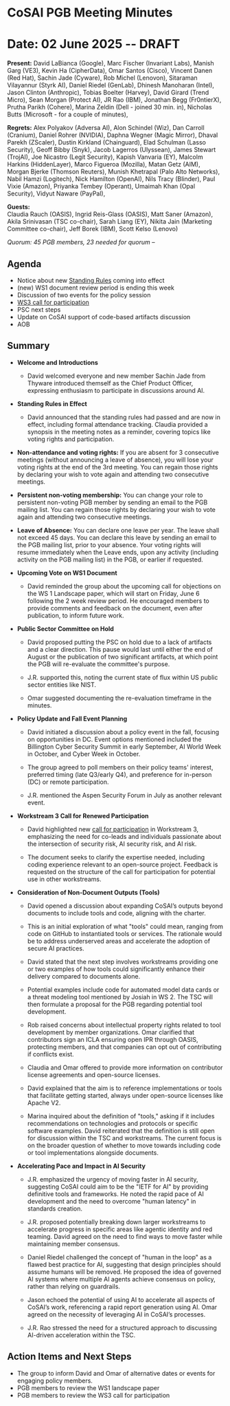 # CoSAI PGB Meeting Minutes

# Date: 02 June 2025 -- DRAFT

**Present:** David LaBianca (Google), Marc Fischer (Invariant Labs), Manish Garg (VE3), Kevin Ha (CipherData), Omar Santos (Cisco), Vincent Danen (Red Hat), Sachin Jade (Cyware), Rob Michel (Lenovon), Sitaraman Vilayannur (Styrk AI), Daniel Riedel (GenLab), Dhinesh Manoharan (Intel), Jason Clinton (Anthropic), Tobias Boelter (Harvey), David Girard (Trend Micro), Sean Morgan (Protect AI), JR Rao (IBM), Jonathan Begg (Fr0ntierX), Prutha Parikh (Cohere), Marina Zeldin (Dell \- joined 30 min. in), Nicholas Butts (Microsoft \- for a couple of minutes),

**Regrets:** Alex Polyakov (Adversa AI), Alon Schindel (Wiz), Dan Carroll (Cranium), Daniel Rohrer (NVIDIA), Daphna Wegner (Magic Mirror), Dhaval Parekh (ZScaler), Dustin Kirkland (Chainguard), Elad Schulman (Lasso Security), Geoff Bibby (Snyk), Jacob Lagerros (Ulyssean), James Stewart (TrojAI), Joe Nicastro (Legit Security), Kapish Vanvaria (EY), Malcolm Harkins (HiddenLayer), Marco Figueroa (Mozilla), Matan Getz (AIM), Morgan Bjerke (Thomson Reuters), Munish Khetrapal (Palo Alto Networks), Nabil Hamzi (Logitech), Nick Hamilton (OpenAI), Nils Tracy (Blinder), Paul Vixie (Amazon), Priyanka Tembey (Operant), Umaimah Khan (Opal Security), Vidyut Naware (PayPal),

**Guests:**  
Claudia Rauch (OASIS), Ingrid Reis-Glass (OASIS), Matt Saner (Amazon), Akila Srinivasan (TSC co-chair), Sarah Liang (EY), Nikita Jain (Marketing Committee co-chair), Jeff Borek (IBM), Scott Kelso (Lenovo)

*Quorum: 45 PGB members, 23 needed for quorum –*

## Agenda

* Notice about new [Standing Rules](https://github.com/cosai-oasis/oasis-open-project/blob/main/STANDING-RULES.md) coming into effect  
* (new) WS1 document review period is ending this week  
* Discussion of two events for the policy session   
* [WS3 call for participation](https://docs.google.com/document/d/1kS9tw8UEc3RTCV6mSM6D4p0FsVbIwPv55PJpDmnLVcU/edit?usp=sharing)   
* PSC next steps  
* Update on CoSAI support of code-based artifacts discussion  
* AOB
## 
## Summary

* **Welcome and Introductions** 

  * David welcomed everyone and new member Sachin Jade from Thyware introduced themself as the Chief Product Officer, expressing enthusiasm to participate in discussions around AI.

* **Standing Rules in Effect**

  * David announced that the standing rules had passed and are now in effect, including formal attendance tracking. Claudia provided a synopsis in the meeting notes as a reminder, covering topics like voting rights and participation.

* **Non-attendance and voting rights:** If you are absent for 3 consecutive meetings (without announcing a leave of absence), you will lose your voting rights at the end of the 3rd meeting. You can regain those rights by declaring your wish to vote again and attending two consecutive meetings.  
* **Persistent non-voting membership:** You can change your role to persistent non-voting PGB member by sending an email to the PGB mailing list. You can regain those rights by declaring your wish to vote again and attending two consecutive meetings.  
* **Leave of Absence:** You can declare one leave per year. The leave shall not exceed 45 days. You can declare this leave by sending an email to the PGB mailing list, prior to your absence. Your voting rights will resume immediately when the Leave ends, upon any activity (including activity on the PGB mailing list) in the PGB, or earlier if requested.

* **Upcoming Vote on WS1 Document** 

  * David reminded the group about the upcoming call for objections on the WS 1 Landscape paper, which will start on Friday, June 6 following the 2 week review period. He encouraged members to provide comments and feedback on the document, even after publication, to inform future work.

* **Public Sector Committee on Hold**

  * David proposed putting the PSC on hold due to a lack of artifacts and a clear direction. This pause would last until either the end of August or the publication of two significant artifacts, at which point the PGB will re-evaluate the committee's purpose. 

  * J.R. supported this, noting the current state of flux within US public sector entities like NIST.

  *  Omar suggested documenting the re-evaluation timeframe in the minutes.

* **Policy Update and Fall Event Planning** 

  * David initiated a discussion about a policy event in the fall, focusing on opportunities in DC. Event options mentioned included the Billington Cyber Security Summit in early September, AI World Week in October, and Cyber Week in October. 

  * The group agreed to poll members on their policy teams' interest, preferred timing (late Q3/early Q4), and preference for in-person (DC) or remote participation.

  *  J.R. mentioned the Aspen Security Forum in July as another relevant event.

* **Workstream 3 Call for Renewed Participation** 

  * David highlighted new [call for participation](https://docs.google.com/document/d/1kS9tw8UEc3RTCV6mSM6D4p0FsVbIwPv55PJpDmnLVcU/edit?usp=sharing) in Workstream 3, emphasizing the need for co-leads and individuals passionate about the intersection of security risk, AI security risk, and AI risk.

  * The document seeks to clarify the expertise needed, including coding experience relevant to an open-source project. Feedback is requested on the structure of the call for participation for potential use in other workstreams. 

* **Consideration of Non-Document Outputs (Tools)**   
  * David opened a discussion about expanding CoSAI’s outputs beyond documents to include tools and code, aligning with the charter. 

  * This is an initial exploration of what "tools" could mean, ranging from code on GitHub to instantiated tools or services. The rationale would be to address underserved areas and accelerate the adoption of secure AI practices.

  * David stated that the next step involves workstreams providing one or two examples of how tools could significantly enhance their delivery compared to documents alone. 

  * Potential examples include code for automated model data cards or a threat modeling tool mentioned by Josiah in WS 2\. The TSC will then formulate a proposal for the PGB regarding potential tool development.

  * Rob raised concerns about intellectual property rights related to tool development by member organizations. Omar clarified that contributors sign an ICLA ensuring open IPR through OASIS, protecting members, and that companies can opt out of contributing if conflicts exist. 

  * Claudia and Omar offered to provide more information on contributor license agreements and open-source licenses.

  * David explained that the aim is to reference implementations or tools that facilitate getting started, always under open-source licenses like Apache V2.

  * Marina inquired about the definition of "tools," asking if it includes recommendations on technologies and protocols or specific software examples. David reiterated that the definition is still open for discussion within the TSC and workstreams. The current focus is on the broader question of whether to move towards including code or tool implementations alongside documents.

* **Accelerating Pace and Impact in AI Security** 

  * J.R. emphasized the urgency of moving faster in AI security, suggesting CoSAI could aim to be the "IETF for AI" by providing definitive tools and frameworks. He noted the rapid pace of AI development and the need to overcome "human latency" in standards creation. 

  * J.R. proposed potentially breaking down larger workstreams to accelerate progress in specific areas like agentic identity and red teaming. David agreed on the need to find ways to move faster while maintaining member consensus.

  * Daniel Riedel challenged the concept of "human in the loop" as a flawed best practice for AI, suggesting that design principles should assume humans will be removed. He proposed the idea of governed AI systems where multiple AI agents achieve consensus on policy, rather than relying on guardrails. 

  * Jason echoed the potential of using AI to accelerate all aspects of CoSAI’s work, referencing a rapid report generation using AI. Omar agreed on the necessity of leveraging AI in CoSAI’s processes.

  * J.R. Rao stressed the need for a structured approach to discussing AI-driven acceleration within the TSC.
## 
  ## Action Items and Next Steps
* The group to inform David and Omar of alternative dates or events for engaging policy members.  
* PGB members to review the WS1 landscape paper  
* PGB members to review the WS3 call for participation
